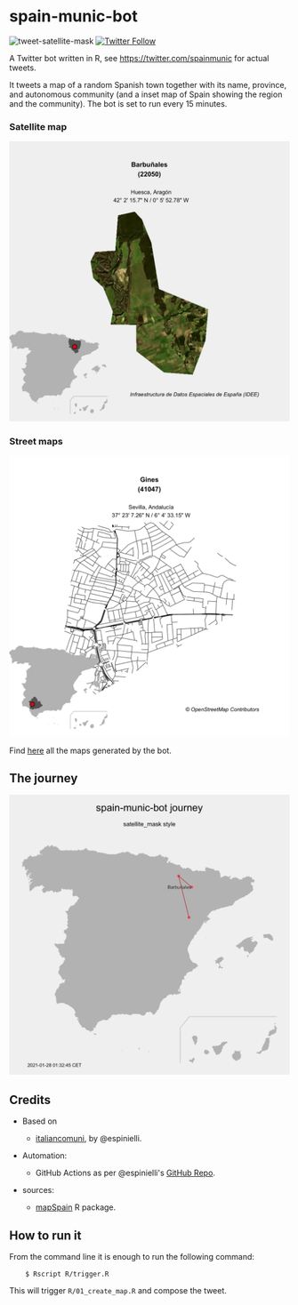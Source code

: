 # spain-munic-bot

![tweet-satellite-mask](https://github.com/dieghernan/spain-munic-bot/workflows/tweet-satellite-mask/badge.svg) [![Twitter Follow](https://img.shields.io/twitter/follow/spainmunic?style=social)](https://twitter.com/spainmunic)

A Twitter bot written in R, see <https://twitter.com/spainmunic> for actual tweets.

It tweets a map of a random Spanish town together with its name, province, and autonomous community (and a inset map of Spain showing the region and the community). The bot is set to run every 15 minutes.

### Satellite map

![last-map-sat](data/munic-raster.png)

### Street maps

![last-map-streets](data/munic-streets.png)

Find [here](./data/archive) all the maps generated by the bot.

## The journey

![journey](data/journey-satellite-mask.png)

## Credits

-   Based on

    -   [italiancomuni](https://twitter.com/italiancomuni), by \@espinielli.

-   Automation:

    -   GitHub Actions as per \@espinielli's [GitHub Repo](https://github.com/espinielli/italian-comuni-bot).

-   sources:

    -   [mapSpain](https://ropenspain.github.io/mapSpain/) R package.

## How to run it

From the command line it is enough to run the following command:

        $ Rscript R/trigger.R

This will trigger `R/01_create_map.R` and compose the tweet.
